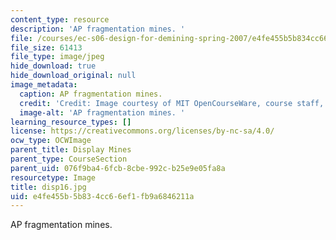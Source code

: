 ```yaml
---
content_type: resource
description: 'AP fragmentation mines. '
file: /courses/ec-s06-design-for-demining-spring-2007/e4fe455b5b834cc66ef1fb9a6846211a_disp16.jpg
file_size: 61413
file_type: image/jpeg
hide_download: true
hide_download_original: null
image_metadata:
  caption: AP fragmentation mines.
  credit: 'Credit: Image courtesy of MIT OpenCourseWare, course staff, and students.'
  image-alt: 'AP fragmentation mines. '
learning_resource_types: []
license: https://creativecommons.org/licenses/by-nc-sa/4.0/
ocw_type: OCWImage
parent_title: Display Mines
parent_type: CourseSection
parent_uid: 076f9ba4-6fcb-8cbe-992c-b25e9e05fa8a
resourcetype: Image
title: disp16.jpg
uid: e4fe455b-5b83-4cc6-6ef1-fb9a6846211a
---
```

AP fragmentation mines. 